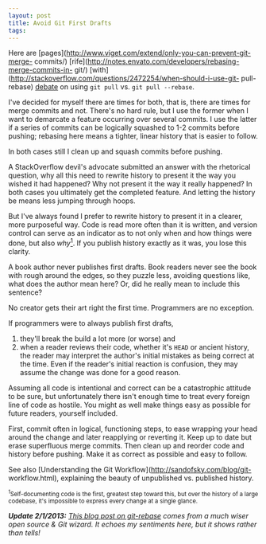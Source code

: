 ```yaml
---
layout: post
title: Avoid Git First Drafts
tags:
---
```

Here are [pages](http://www.viget.com/extend/only-you-can-prevent-git-merge-
commits/) [rife](http://notes.envato.com/developers/rebasing-merge-commits-in-
git/) [with](http://stackoverflow.com/questions/2472254/when-should-i-use-git-
pull-rebase) [debate](http://jasoncodes.com/posts/gup-git-rebase) on using `git
pull` vs. `git pull --rebase`.

I've decided for myself there are times for both, that is, there are times for
merge commits and not. There's no hard rule, but I use the former when I want to
demarcate a feature occurring over several commits. I use the latter if a series
of commits can be logically squashed to 1-2 commits before pushing; rebasing
here means a tighter, linear history that is easier to follow.

In both cases still I clean up and squash commits before pushing.

A StackOverflow devil's advocate submitted an answer with the rhetorical
question, why all this need to rewrite history to present it the way you wished
it had happened? Why not present it the way it really happened? In both cases
you ultimately get the completed feature. And letting the history be means less
jumping through hoops.

But I've always found I prefer to rewrite history to present it in a clearer,
more purposeful way. Code is read more often than it is written, and version
control can serve as an indicator as to not only when and how things were done,
but also *why*[<sup>1</sup>](#1). If you publish history exactly as it was, you
lose this clarity.

A book author never publishes first drafts. Book readers never see the book with
rough around the edges, so they puzzle less, avoiding questions like, what does
the author mean here? Or, did he really mean to include this sentence?

No creator gets their art right the first time. Programmers are no exception.

If programmers were to always publish first drafts,

1. they'll break the build a lot more (or worse) and
2. when a reader reviews their code, whether it's `HEAD` or ancient history, the
   reader may interpret the author's initial mistakes as being correct at the
   time. Even if the reader's initial reaction is confusion, they may assume the
   change was done for a good reason.

Assuming all code is intentional and correct can be a catastrophic attitude to
be sure, but unfortunately there isn't enough time to treat every foreign line
of code as hostile. You might as well make things easy as possible for future
readers, yourself included.

First, commit often in logical, functioning steps, to ease wrapping your head
around the change and later reapplying or reverting it. Keep up to date but
erase superfluous merge commits. Then clean up and reorder code and history
before pushing. Make it as correct as possible and easy to follow.

See also [Understanding the Git Workflow](http://sandofsky.com/blog/git-
workflow.html), explaining the beauty of unpublished vs. published history.

<small><sup id="1">1</sup>Self-documenting code is the first, greatest step
toward this, but over the history of a large codebase, it's impossible to
express every change at a single glance.</small>

_**Update 2/1/2013:** [This blog post on
git-rebase](http://blog.izs.me/post/37650663670/git-rebase) comes from a much
wiser open source & Git wizard. It echoes my sentiments here, but it shows
rather than tells!_
